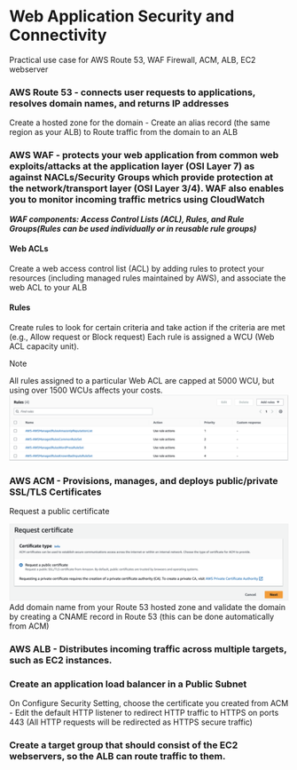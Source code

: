 # Web Application Security and Connectivity
Practical use case for AWS Route 53, WAF Firewall, ACM, ALB, EC2 webserver

### AWS Route 53 - connects user requests to applications, resolves domain names, and returns IP addresses

Create a hosted zone for the domain - Create an alias record (the same region as your ALB) to Route traffic from the domain to an ALB

### AWS WAF - protects your web application from common web exploits/attacks at the application layer (OSI Layer 7) as against NACLs/Security Groups which provide protection at the network/transport layer (OSI Layer 3/4). WAF also enables you to monitor incoming traffic metrics using CloudWatch

***WAF components: Access Control Lists (ACL), Rules, and Rule Groups(Rules can be used individually or in reusable rule groups)***

#### Web ACLs
Create a web access control list (ACL) by adding rules to protect your resources (including managed rules maintained by AWS), and associate the web ACL to your ALB

#### Rules 
Create rules to look for certain criteria and take action if the criteria are met (e.g., Allow request or Block request)
Each rule is assigned a WCU (Web ACL capacity unit).
> [!NOTE]
> All rules assigned to a particular Web ACL are capped at 5000 WCU, but using over 1500 WCUs affects your costs.
![Request a public certificate](./assets/WAFrules.png)

### AWS ACM - Provisions, manages, and deploys public/private SSL/TLS Certificates
Request a public certificate

![Request a public certificate](./assets/RequestPublicCert.png)
Add domain name from your Route 53 hosted zone and validate the domain by creating a CNAME record in Route 53 (this can be done automatically from ACM)

### AWS ALB - Distributes incoming traffic across multiple targets, such as EC2 instances.

### Create an application load balancer in a Public Subnet
On Configure Security Setting, choose the certificate you created from ACM - Edit the default HTTP listener to redirect HTTP traffic to HTTPS on ports 443 (All HTTP requests will be redirected as HTTPS secure traffic)

### Create a target group that should consist of the EC2 webservers, so the ALB can route traffic to them.
